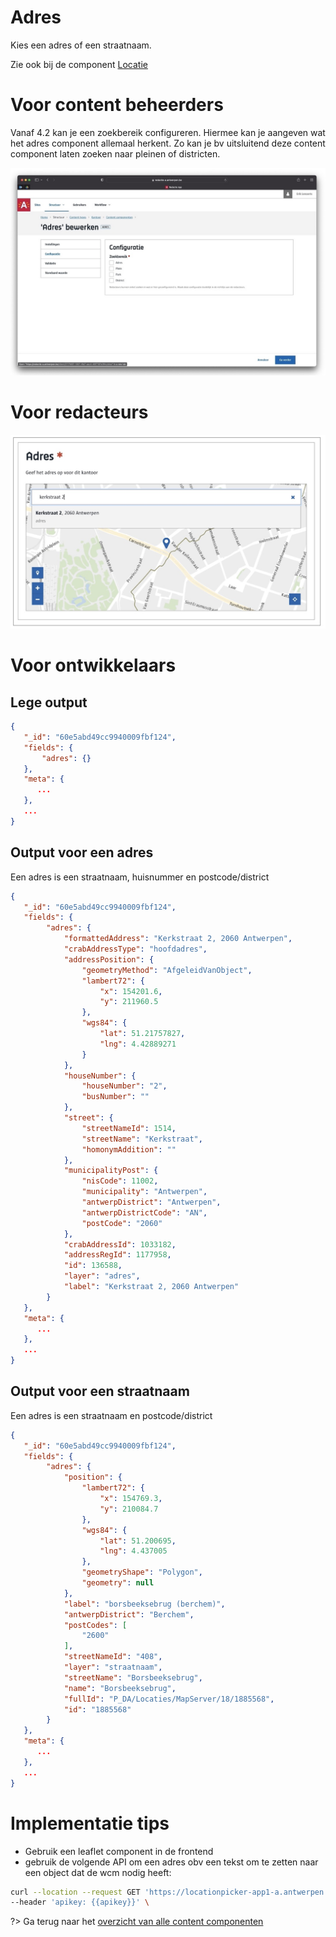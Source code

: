 # Adres
Kies een adres of een straatnaam.

Zie ook bij de component [Locatie](/redactie/content/inrichten-cc-locatie.md)

# Voor content beheerders
Vanaf 4.2 kan je een zoekbereik configureren. Hiermee kan je aangeven wat het adres component allemaal herkent. Zo kan je bv uitsluitend deze content component laten zoeken naar pleinen of districten.

![Adres configuratie](../assets/adres-config.jpg 'Configuratie opties van een Adres content component')

# Voor redacteurs
![Adres configuratie](../assets/adres-red.jpg 'Invoeren van een adres als redacteur')

# Voor ontwikkelaars
## Lege output
```json
{
   "_id": "60e5abd49cc9940009fbf124",
   "fields": {
       "adres": {}
   },
   "meta": {
      ...
   },
   ...
}
```

## Output voor een adres
Een adres is een straatnaam, huisnummer en postcode/district

```json
{
   "_id": "60e5abd49cc9940009fbf124",
   "fields": {
        "adres": {
            "formattedAddress": "Kerkstraat 2, 2060 Antwerpen",
            "crabAddressType": "hoofdadres",
            "addressPosition": {
                "geometryMethod": "AfgeleidVanObject",
                "lambert72": {
                    "x": 154201.6,
                    "y": 211960.5
                },
                "wgs84": {
                    "lat": 51.21757827,
                    "lng": 4.42889271
                }
            },
            "houseNumber": {
                "houseNumber": "2",
                "busNumber": ""
            },
            "street": {
                "streetNameId": 1514,
                "streetName": "Kerkstraat",
                "homonymAddition": ""
            },
            "municipalityPost": {
                "nisCode": 11002,
                "municipality": "Antwerpen",
                "antwerpDistrict": "Antwerpen",
                "antwerpDistrictCode": "AN",
                "postCode": "2060"
            },
            "crabAddressId": 1033182,
            "addressRegId": 1177958,
            "id": 136588,
            "layer": "adres",
            "label": "Kerkstraat 2, 2060 Antwerpen"
        }
   },
   "meta": {
      ...
   },
   ...
}
```


## Output voor een straatnaam
Een adres is een straatnaam en postcode/district

```json
{
   "_id": "60e5abd49cc9940009fbf124",
   "fields": {
        "adres": {
            "position": {
                "lambert72": {
                    "x": 154769.3,
                    "y": 210084.7
                },
                "wgs84": {
                    "lat": 51.200695,
                    "lng": 4.437005
                },
                "geometryShape": "Polygon",
                "geometry": null
            },
            "label": "borsbeeksebrug (berchem)",
            "antwerpDistrict": "Berchem",
            "postCodes": [
                "2600"
            ],
            "streetNameId": "408",
            "layer": "straatnaam",
            "streetName": "Borsbeeksebrug",
            "name": "Borsbeeksebrug",
            "fullId": "P_DA/Locaties/MapServer/18/1885568",
            "id": "1885568"
        }
   },
   "meta": {
      ...
   },
   ...
}
```

# Implementatie tips

* Gebruik een leaflet component in de frontend
* gebruik de volgende API om een adres obv een tekst om te zetten naar een object dat de wcm nodig heeft: 

```bash
curl --location --request GET 'https://locationpicker-app1-a.antwerpen.be/api/v2/addresses?streetname=Borsbeeksebrug&housenumber=38' \
--header 'apikey: {{apikey}}' \
```

?> Ga terug naar het [overzicht van alle content componenten](/redactie/content/inrichten-cc-standaard.md)